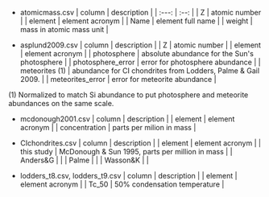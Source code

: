 * atomicmass.csv
| column  | description              |
| :---:   | :--:                     |
| Z       | atomic number            |
| element | element acronym          |
| Name    | element full name        |
| weight  | mass in atomic mass unit |

* asplund2009.csv
| column            | description                                                  |
| Z                 | atomic number                                                |
| element           | element acronym                                              |
| photosphere       | absolute abundance for the Sun's photosphere                 |
| photosphere_error | error for photosphere abundance                              |
| meteorites (1)    | abundance for CI chondrites from Lodders, Palme & Gail 2009. |
| meteorites_error  | error for meteorite abundance                                |

(1) Normalized to match Si abundance to put photosphere and meteorite abundances on the same scale.

* mcdonough2001.csv
| column        | description              |
| element       | element acronym          |
| concentration | parts per milion in mass |

* CIchondrites.csv
| column     | description                                     |
| element    | element acronym                                 |
| this study | McDonough & Sun 1995, parts per million in mass |
| Anders&G   |                                                 |
| Palme      |                                                 |
| Wasson&K   |                                                 |

* lodders_t8.csv, lodders_t9.csv
| column  | description                  |
| element | element acronym              |
| Tc_50   | 50% condensation temperature |


